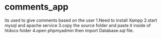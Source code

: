 # comments_app
its used to give comments based on the user 
1.Need to install Xampp
2.start mysql and apache service
3.copy the source folder and paste it inside of htdocs folder
4.open phpmyadmin then import Database.sql file.
